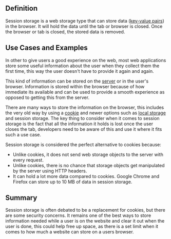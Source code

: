 ## Definition
Session storage is a web storage type that can store data ([key-value pairs](key-value-pair.md)) in the browser. It will hold the data until the tab or browser is closed. Once the browser or tab is closed, the stored data is removed.


## Use Cases and Examples
In other to give users a good experience on the web, most web applications store some useful information about the user when they collect them the first time, this way the user doesn't have to provide it again and again.

This kind of information can be stored on the [server](server.md) or in the user's browser. Information is stored within the browser because of how immediate its available and can be used to provide a smooth experience as opposed to getting this from the server.

There are many ways to store the information on the browser, this includes the very old way by using a [cookie](cookie.md) and newer options such as [local storage](local-storage.md) and session storage. The key thing to consider when it comes to session storage is the fact that all the information it holds is lost once the user closes the tab, developers need to be aware of this and use it where it fits such a use case.

Session storage is considered the perfect alternative to cookies because:
- Unlike cookies, it does not send web storage objects to the server with every request.
- Unlike cookies, there is no chance that storage objects get manipulated by the server using HTTP headers.
- It can hold a lot more data compared to cookies. Google Chrome and Firefox can store up to 10 MB of data in session storage.

## Summary

Session storage is often debated to be a replacement for cookies, but there are some security concerns. It remains one of the best ways to store information needed while a user is on the website and clear it out when the user is done, this could help free up space, as there is a set limit when it comes to how much a website can store on a users browser.